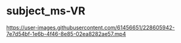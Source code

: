 # subject_ms-VR


https://user-images.githubusercontent.com/61456651/228605942-7e7d54bf-1e6b-4f46-8e85-02ea8282ae57.mp4


